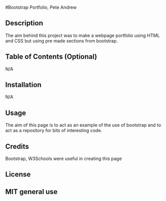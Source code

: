 #Bootstrap Portfolio, Pete Andrew

## Description

The aim behind this project was to make a webpage portfolio using HTML and CSS but using pre made sections from bootstrap.

## Table of Contents (Optional)

N/A

## Installation

N/A

## Usage

The aim of this page is to act as an example of the use of bootstrap and to act as a repository for bits of interesting code. 
## Credits

Bootstrap, W3Schools were useful in creating this page

## License

MIT general use
---

